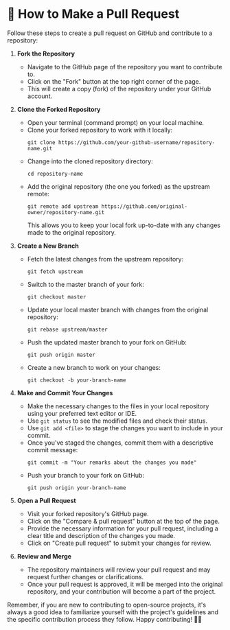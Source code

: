 # 👾 How to Make a Pull Request

Follow these steps to create a pull request on GitHub and contribute to a repository:

1. **Fork the Repository**
   - Navigate to the GitHub page of the repository you want to contribute to.
   - Click on the "Fork" button at the top right corner of the page.
   - This will create a copy (fork) of the repository under your GitHub account.

2. **Clone the Forked Repository**
   - Open your terminal (command prompt) on your local machine.
   - Clone your forked repository to work with it locally:
     ```
     git clone https://github.com/your-github-username/repository-name.git
     ```
   - Change into the cloned repository directory:
     ```
     cd repository-name
     ```
   - Add the original repository (the one you forked) as the upstream remote:
     ```
     git remote add upstream https://github.com/original-owner/repository-name.git
     ```
     This allows you to keep your local fork up-to-date with any changes made to the original repository.

3. **Create a New Branch**
   - Fetch the latest changes from the upstream repository:
     ```
     git fetch upstream
     ```
   - Switch to the master branch of your fork:
     ```
     git checkout master
     ```
   - Update your local master branch with changes from the original repository:
     ```
     git rebase upstream/master
     ```
   - Push the updated master branch to your fork on GitHub:
     ```
     git push origin master
     ```
   - Create a new branch to work on your changes:
     ```
     git checkout -b your-branch-name
     ```

4. **Make and Commit Your Changes**
   - Make the necessary changes to the files in your local repository using your preferred text editor or IDE.
   - Use `git status` to see the modified files and check their status.
   - Use `git add <file>` to stage the changes you want to include in your commit.
   - Once you've staged the changes, commit them with a descriptive commit message:
     ```
     git commit -m "Your remarks about the changes you made"
     ```
   - Push your branch to your fork on GitHub:
     ```
     git push origin your-branch-name
     ```

5. **Open a Pull Request**
   - Visit your forked repository's GitHub page.
   - Click on the "Compare & pull request" button at the top of the page.
   - Provide the necessary information for your pull request, including a clear title and description of the changes you made.
   - Click on "Create pull request" to submit your changes for review.

6. **Review and Merge**
   - The repository maintainers will review your pull request and may request further changes or clarifications.
   - Once your pull request is approved, it will be merged into the original repository, and your contribution will become a part of the project.

Remember, if you are new to contributing to open-source projects, it's always a good idea to familiarize yourself with the project's guidelines and the specific contribution process they follow. Happy contributing! 👍🏽
